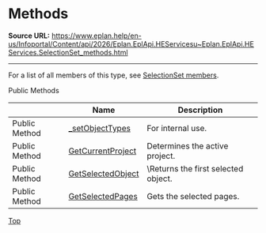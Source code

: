 # Methods

**Source URL:** https://www.eplan.help/en-us/Infoportal/Content/api/2026/Eplan.EplApi.HEServicesu~Eplan.EplApi.HEServices.SelectionSet_methods.html

---

For a list of all members of this type, see [SelectionSet members](Eplan.EplApi.HEServicesu~Eplan.EplApi.HEServices.SelectionSet_members.html).

Public Methods

|  | Name | Description |
| --- | --- | --- |
| Public Method | [\_setObjectTypes](Eplan.EplApi.HEServicesu~Eplan.EplApi.HEServices.SelectionSet~_setObjectTypes.html) | For internal use. |
| Public Method | [GetCurrentProject](Eplan.EplApi.HEServicesu~Eplan.EplApi.HEServices.SelectionSet~GetCurrentProject.html) | Determines the active project. |
| Public Method | [GetSelectedObject](Eplan.EplApi.HEServicesu~Eplan.EplApi.HEServices.SelectionSet~GetSelectedObject.html) | \Returns the first selected object. |
| Public Method | [GetSelectedPages](Eplan.EplApi.HEServicesu~Eplan.EplApi.HEServices.SelectionSet~GetSelectedPages.html) | Gets the selected pages. |

[Top](#top)
